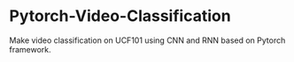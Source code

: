 # Pytorch-Video-Classification
Make video classification on UCF101 using CNN and RNN based on Pytorch framework.
